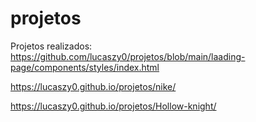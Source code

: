 # projetos
 Projetos realizados:
https://github.com/lucaszy0/projetos/blob/main/laading-page/components/styles/index.html 

https://lucaszy0.github.io/projetos/nike/

https://lucaszy0.github.io/projetos/Hollow-knight/
